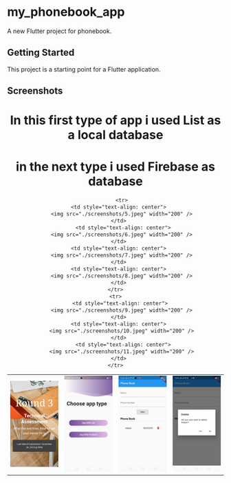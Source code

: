 # my_phonebook_app

A new Flutter project for phonebook.

## Getting Started

This project is a starting point for a Flutter application.

## Screenshots
<div style="text-align: center">
  <table>
     <h1>In this first type of app i used List as a local database </h1>
     <h1>in the next type i used Firebase as database </h1>
    <tr>
      <td style="text-align: center">
        <img src="./screenshots/1.jpeg" width="200" />
      </td>
      <td style="text-align: center">
        <img src="./screenshots/2.jpeg" width="200" />
      </td>
      <td style="text-align: center">
        <img src="./screenshots/3.jpeg" width="200" />
      </td>
      <td style="text-align: center">
        <img src="./screenshots/4.jpeg" width="200" />
      </td>
    </tr>
   
        <tr>
      <td style="text-align: center">
        <img src="./screenshots/5.jpeg" width="200" />
      </td>
         <td style="text-align: center">
        <img src="./screenshots/6.jpeg" width="200" />
      </td>
      <td style="text-align: center">
        <img src="./screenshots/7.jpeg" width="200" />
      </td>
      <td style="text-align: center">
        <img src="./screenshots/8.jpeg" width="200" />
      </td>
    </tr>
    <tr>
       <td style="text-align: center">
        <img src="./screenshots/9.jpeg" width="200" />
      </td>
      <td style="text-align: center">
        <img src="./screenshots/10.jpeg" width="200" />
      </td>
         <td style="text-align: center">
        <img src="./screenshots/11.jpeg" width="200" />
      </td>
    </tr>
  </table>
</div>